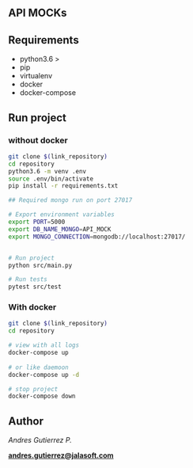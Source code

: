 ## API MOCKs

## Requirements

+ python3.6 >
+ pip
+ virtualenv
+ docker
+ docker-compose

## Run project
### without docker
```bash
git clone $(link_repository)
cd repository
python3.6 -m venv .env
source .env/bin/activate
pip install -r requirements.txt

## Required mongo run on port 27017

# Export environment variables
export PORT=5000
export DB_NAME_MONGO=API_MOCK
export MONGO_CONNECTION=mongodb://localhost:27017/


# Run project
python src/main.py

# Run tests
pytest src/test
```

### With docker
```bash
git clone $(link_repository)
cd repository

# view with all logs
docker-compose up
 
# or like daemoon
docker-compose up -d

# stop project
docker-compose down
```

## Author

_Andres Gutierrez P._

**andres.gutierrez@jalasoft.com**
